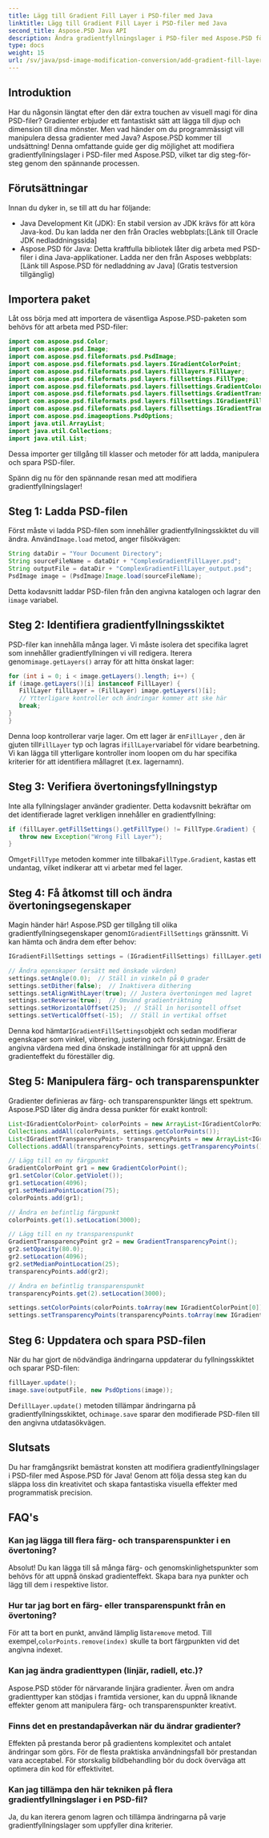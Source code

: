 ```yaml
---
title: Lägg till Gradient Fill Layer i PSD-filer med Java
linktitle: Lägg till Gradient Fill Layer i PSD-filer med Java
second_title: Aspose.PSD Java API
description: Ändra gradientfyllningslager i PSD-filer med Aspose.PSD för Java. Lär dig hur du ändrar färger, transparens och andra gradientegenskaper programmatiskt.
type: docs
weight: 15
url: /sv/java/psd-image-modification-conversion/add-gradient-fill-layer-psd-files/
---
```

## Introduktion

Har du någonsin längtat efter den där extra touchen av visuell magi för dina PSD-filer? Gradienter erbjuder ett fantastiskt sätt att lägga till djup och dimension till dina mönster. Men vad händer om du programmässigt vill manipulera dessa gradienter med Java? Aspose.PSD kommer till undsättning! Denna omfattande guide ger dig möjlighet att modifiera gradientfyllningslager i PSD-filer med Aspose.PSD, vilket tar dig steg-för-steg genom den spännande processen.

## Förutsättningar

Innan du dyker in, se till att du har följande:

-  Java Development Kit (JDK): En stabil version av JDK krävs för att köra Java-kod. Du kan ladda ner den från Oracles webbplats:[Länk till Oracle JDK nedladdningssida]
-  Aspose.PSD för Java: Detta kraftfulla bibliotek låter dig arbeta med PSD-filer i dina Java-applikationer. Ladda ner den från Asposes webbplats:[Länk till Aspose.PSD för nedladdning av Java] (Gratis testversion tillgänglig)

## Importera paket

Låt oss börja med att importera de väsentliga Aspose.PSD-paketen som behövs för att arbeta med PSD-filer:

```java
import com.aspose.psd.Color;
import com.aspose.psd.Image;
import com.aspose.psd.fileformats.psd.PsdImage;
import com.aspose.psd.fileformats.psd.layers.IGradientColorPoint;
import com.aspose.psd.fileformats.psd.layers.filllayers.FillLayer;
import com.aspose.psd.fileformats.psd.layers.fillsettings.FillType;
import com.aspose.psd.fileformats.psd.layers.fillsettings.GradientColorPoint;
import com.aspose.psd.fileformats.psd.layers.fillsettings.GradientTransparencyPoint;
import com.aspose.psd.fileformats.psd.layers.fillsettings.IGradientFillSettings;
import com.aspose.psd.fileformats.psd.layers.fillsettings.IGradientTransparencyPoint;
import com.aspose.psd.imageoptions.PsdOptions;
import java.util.ArrayList;
import java.util.Collections;
import java.util.List;
```

Dessa importer ger tillgång till klasser och metoder för att ladda, manipulera och spara PSD-filer.

Spänn dig nu för den spännande resan med att modifiera gradientfyllningslager!

## Steg 1: Ladda PSD-filen

 Först måste vi ladda PSD-filen som innehåller gradientfyllningsskiktet du vill ändra. Använd`Image.load` metod, anger filsökvägen:

```java
String dataDir = "Your Document Directory";
String sourceFileName = dataDir + "ComplexGradientFillLayer.psd";
String outputFile = dataDir + "ComplexGradientFillLayer_output.psd";
PsdImage image = (PsdImage)Image.load(sourceFileName);
```

 Detta kodavsnitt laddar PSD-filen från den angivna katalogen och lagrar den i`image` variabel.

## Steg 2: Identifiera gradientfyllningsskiktet

 PSD-filer kan innehålla många lager. Vi måste isolera det specifika lagret som innehåller gradientfyllningen vi vill redigera. Iterera genom`image.getLayers()` array för att hitta önskat lager:

```java
for (int i = 0; i < image.getLayers().length; i++) {
if (image.getLayers()[i] instanceof FillLayer) {
   FillLayer fillLayer = (FillLayer) image.getLayers()[i];
   // Ytterligare kontroller och ändringar kommer att ske här
   break;
}
}
```

 Denna loop kontrollerar varje lager. Om ett lager är en`FillLayer` , den är gjuten till`FillLayer` typ och lagras i`fillLayer`variabel för vidare bearbetning. Vi kan lägga till ytterligare kontroller inom loopen om du har specifika kriterier för att identifiera mållagret (t.ex. lagernamn).

## Steg 3: Verifiera övertoningsfyllningstyp

Inte alla fyllningslager använder gradienter. Detta kodavsnitt bekräftar om det identifierade lagret verkligen innehåller en gradientfyllning:

```java
if (fillLayer.getFillSettings().getFillType() != FillType.Gradient) {
   throw new Exception("Wrong Fill Layer");
}
```

 Om`getFillType` metoden kommer inte tillbaka`FillType.Gradient`, kastas ett undantag, vilket indikerar att vi arbetar med fel lager.

## Steg 4: Få åtkomst till och ändra övertoningsegenskaper

 Magin händer här! Aspose.PSD ger tillgång till olika gradientfyllningsegenskaper genom`IGradientFillSettings` gränssnitt. Vi kan hämta och ändra dem efter behov:

```java
IGradientFillSettings settings = (IGradientFillSettings) fillLayer.getFillSettings();

// Ändra egenskaper (ersätt med önskade värden)
settings.setAngle(0.0);  // Ställ in vinkeln på 0 grader
settings.setDither(false);  // Inaktivera dithering
settings.setAlignWithLayer(true); // Justera övertoningen med lagret
settings.setReverse(true);  // Omvänd gradientriktning
settings.setHorizontalOffset(25);  // Ställ in horisontell offset
settings.setVerticalOffset(-15);  // Ställ in vertikal offset
```

 Denna kod hämtar`IGradientFillSettings`objekt och sedan modifierar egenskaper som vinkel, vibrering, justering och förskjutningar. Ersätt de angivna värdena med dina önskade inställningar för att uppnå den gradienteffekt du föreställer dig.

## Steg 5: Manipulera färg- och transparenspunkter

Gradienter definieras av färg- och transparenspunkter längs ett spektrum. Aspose.PSD låter dig ändra dessa punkter för exakt kontroll:

```java
List<IGradientColorPoint> colorPoints = new ArrayList<IGradientColorPoint>();
Collections.addAll(colorPoints, settings.getColorPoints());
List<IGradientTransparencyPoint> transparencyPoints = new ArrayList<IGradientTransparencyPoint>();
Collections.addAll(transparencyPoints, settings.getTransparencyPoints());

// Lägg till en ny färgpunkt
GradientColorPoint gr1 = new GradientColorPoint();
gr1.setColor(Color.getViolet());
gr1.setLocation(4096);
gr1.setMedianPointLocation(75);
colorPoints.add(gr1);

// Ändra en befintlig färgpunkt
colorPoints.get(1).setLocation(3000);

// Lägg till en ny transparenspunkt
GradientTransparencyPoint gr2 = new GradientTransparencyPoint();
gr2.setOpacity(80.0);
gr2.setLocation(4096);
gr2.setMedianPointLocation(25);
transparencyPoints.add(gr2);

// Ändra en befintlig transparenspunkt
transparencyPoints.get(2).setLocation(3000);

settings.setColorPoints(colorPoints.toArray(new IGradientColorPoint[0]));
settings.setTransparencyPoints(transparencyPoints.toArray(new IGradientTransparencyPoint[0]));
```

## Steg 6: Uppdatera och spara PSD-filen

När du har gjort de nödvändiga ändringarna uppdaterar du fyllningsskiktet och sparar PSD-filen:

```java
fillLayer.update();
image.save(outputFile, new PsdOptions(image));
```

 De`fillLayer.update()` metoden tillämpar ändringarna på gradientfyllningsskiktet, och`image.save` sparar den modifierade PSD-filen till den angivna utdatasökvägen.

## Slutsats

Du har framgångsrikt bemästrat konsten att modifiera gradientfyllningslager i PSD-filer med Aspose.PSD för Java! Genom att följa dessa steg kan du släppa loss din kreativitet och skapa fantastiska visuella effekter med programmatisk precision.

## FAQ's

### Kan jag lägga till flera färg- och transparenspunkter i en övertoning?
Absolut! Du kan lägga till så många färg- och genomskinlighetspunkter som behövs för att uppnå önskad gradienteffekt. Skapa bara nya punkter och lägg till dem i respektive listor.

### Hur tar jag bort en färg- eller transparenspunkt från en övertoning?
 För att ta bort en punkt, använd lämplig lista`remove` metod. Till exempel,`colorPoints.remove(index)` skulle ta bort färgpunkten vid det angivna indexet.

### Kan jag ändra gradienttypen (linjär, radiell, etc.)?
Aspose.PSD stöder för närvarande linjära gradienter. Även om andra gradienttyper kan stödjas i framtida versioner, kan du uppnå liknande effekter genom att manipulera färg- och transparenspunkter kreativt.

### Finns det en prestandapåverkan när du ändrar gradienter?
Effekten på prestanda beror på gradientens komplexitet och antalet ändringar som görs. För de flesta praktiska användningsfall bör prestandan vara acceptabel. För storskalig bildbehandling bör du dock överväga att optimera din kod för effektivitet.

### Kan jag tillämpa den här tekniken på flera gradientfyllningslager i en PSD-fil?
Ja, du kan iterera genom lagren och tillämpa ändringarna på varje gradientfyllningslager som uppfyller dina kriterier.
